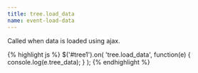 ```yaml
---
title: tree.load_data
name: event-load-data
---
```


Called when data is loaded using ajax.

{% highlight js %}
$('#tree1').on(
    'tree.load_data',
    function(e) {
        console.log(e.tree_data);
    }
);
{% endhighlight %}
